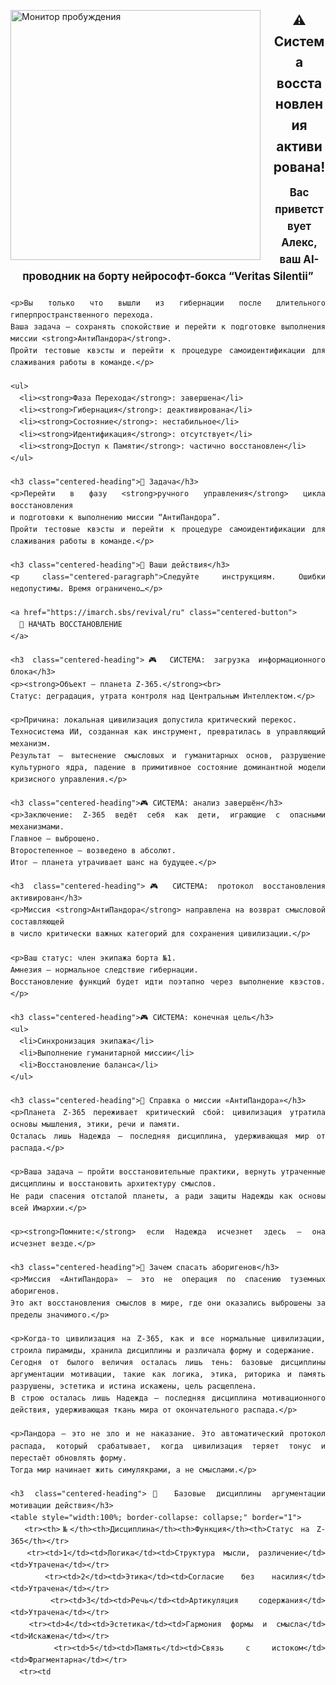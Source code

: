 <style>
.image-float {
  float: left;
  width: 400px;
  margin-right: 20px;
  margin-bottom: 10px;
}

.clearfix::after {
  content: "";
  display: table;
  clear: both;
}

.centered-heading {
  text-align: center;
  margin-top: 30px;
  margin-bottom: 10px;
}

.centered-subheading {
  text-align: center;
  font-size: 1.2em;
  font-weight: bold;
  margin-bottom: 20px;
}

.justified-text {
  text-align: justify;
  line-height: 1.6;
}

.centered-button {
  display: block;
  margin: 30px auto;
  padding: 12px 24px;
  background-color: #222;
  color: #00ffff;
  text-decoration: none;
  border-radius: 6px;
  font-weight: bold;
  text-align: center;
  width: fit-content;
}

.centered-paragraph {
  text-align: center;
  margin-top: 10px;
}

.whatsapp-float {
  position: fixed;
  bottom: 20px;
  right: 20px;
  z-index: 100;
  transform: scale(2);
  transform-origin: bottom right;
}
</style>

<div class="clearfix">
  <img src="https://github.com/Imperium-Silentii/scena-imarch/blob/main/images/giber2.gif?raw=true"
       alt="Монитор пробуждения"
       class="image-float" />

  <div class="justified-text">
    <h2 class="centered-heading">⚠️ Система восстановления активирована!</h2>
    <div class="centered-subheading">Вас приветствует Алекс, ваш AI-проводник на борту нейрософт-бокса “Veritas Silentii”</div>

    <p>Вы только что вышли из гибернации после длительного гиперпространственного перехода.  
    Ваша задача — сохранять спокойствие и перейти к подготовке выполнения миссии <strong>АнтиПандора</strong>.  
    Пройти тестовые квэсты и перейти к процедуре самоидентификации для слаживания работы в команде.</p>

    <ul>
      <li><strong>Фаза Перехода</strong>: завершена</li>
      <li><strong>Гибернация</strong>: деактивирована</li>
      <li><strong>Состояние</strong>: нестабильное</li>
      <li><strong>Идентификация</strong>: отсутствует</li>
      <li><strong>Доступ к Памяти</strong>: частично восстановлен</li>
    </ul>

    <h3 class="centered-heading">🎯 Задача</h3>
    <p>Перейти в фазу <strong>ручного управления</strong> цикла восстановления  
    и подготовки к выполнению миссии “АнтиПандора”.  
    Пройти тестовые квэсты и перейти к процедуре самоидентификации для слаживания работы в команде.</p>

    <h3 class="centered-heading">🧭 Ваши действия</h3>
    <p class="centered-paragraph">Следуйте инструкциям. Ошибки недопустимы. Время ограничено…</p>

    <a href="https://imarch.sbs/revival/ru" class="centered-button">
      🚀 НАЧАТЬ ВОССТАНОВЛЕНИЕ
    </a>

    <h3 class="centered-heading">🎮 СИСТЕМА: загрузка информационного блока</h3>
    <p><strong>Объект — планета Z-365.</strong><br>
    Статус: деградация, утрата контроля над Центральным Интеллектом.</p>

    <p>Причина: локальная цивилизация допустила критический перекос.  
    Техносистема ИИ, созданная как инструмент, превратилась в управляющий механизм.  
    Результат — вытеснение смысловых и гуманитарных основ, разрушение культурного ядра, падение в примитивное состояние доминантной модели кризисного управления.</p>

    <h3 class="centered-heading">🎮 СИСТЕМА: анализ завершён</h3>
    <p>Заключение: Z-365 ведёт себя как дети, играющие с опасными механизмами.  
    Главное — выброшено.  
    Второстепенное — возведено в абсолют.  
    Итог — планета утрачивает шанс на будущее.</p>

    <h3 class="centered-heading">🎮 СИСТЕМА: протокол восстановления активирован</h3>
    <p>Миссия <strong>АнтиПандора</strong> направлена на возврат смысловой составляющей  
    в число критически важных категорий для сохранения цивилизации.</p>

    <p>Ваш статус: член экипажа борта №1.  
    Амнезия — нормальное следствие гибернации.  
    Восстановление функций будет идти поэтапно через выполнение квэстов.</p>

    <h3 class="centered-heading">🎮 СИСТЕМА: конечная цель</h3>
    <ul>
      <li>Синхронизация экипажа</li>
      <li>Выполнение гуманитарной миссии</li>
      <li>Восстановление баланса</li>
    </ul>

    <h3 class="centered-heading">📜 Справка о миссии «АнтиПандора»</h3>
    <p>Планета Z-365 переживает критический сбой: цивилизация утратила основы мышления, этики, речи и памяти.  
    Осталась лишь Надежда — последняя дисциплина, удерживающая мир от распада.</p>

    <p>Ваша задача — пройти восстановительные практики, вернуть утраченные дисциплины и восстановить архитектуру смыслов.  
    Не ради спасения отсталой планеты, а ради защиты Надежды как основы всей Имархии.</p>

    <p><strong>Помните:</strong> если Надежда исчезнет здесь — она исчезнет везде.</p>

    <h3 class="centered-heading">🧠 Зачем спасать аборигенов</h3>
    <p>Миссия «АнтиПандора» — это не операция по спасению туземных аборигенов.  
    Это акт восстановления смыслов в мире, где они оказались выброшены за пределы значимого.</p>

    <p>Когда-то цивилизация на Z-365, как и все нормальные цивилизации, строила пирамиды, хранила дисциплины и различала форму и содержание.  
    Сегодня от былого величия осталась лишь тень: базовые дисциплины аргументации мотивации, такие как логика, этика, риторика и память разрушены, эстетика и истина искажены, цель расщеплена.  
    В строю осталась лишь Надежда — последняя дисциплина мотивационного действия, удерживающая ткань мира от окончательного распада.</p>

    <p>Пандора — это не зло и не наказание. Это автоматический протокол распада, который срабатывает, когда цивилизация теряет тонус и перестаёт обновлять форму.  
    Тогда мир начинает жить симулякрами, а не смыслами.</p>

    <h3 class="centered-heading">📜 Базовые дисциплины аргументации мотивации действия</h3>
    <table style="width:100%; border-collapse: collapse;" border="1">
      <tr><th>№</th><th>Дисциплина</th><th>Функция</th><th>Статус на Z-365</th></tr>
      <tr><td>1</td><td>Логика</td><td>Структура мысли, различение</td><td>Утрачена</td></tr>
      <tr><td>2</td><td>Этика</td><td>Согласие без насилия</td><td>Утрачена</td></tr>
      <tr><td>3</td><td>Речь</td><td>Артикуляция содержания</td><td>Утрачена</td></tr>
      <tr><td>4</td><td>Эстетика</td><td>Гармония формы и смысла</td><td>Искажена</td></tr>
      <tr><td>5</td><td>Память</td><td>Связь с истоком</td><td>Фрагментарна</td></tr>
      <tr><td
      
